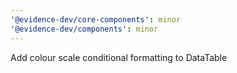 ```yaml
---
'@evidence-dev/core-components': minor
'@evidence-dev/components': minor
---
```


Add colour scale conditional formatting to DataTable
